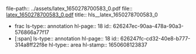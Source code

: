 file-path:: ../assets/latex_1650278700583_0.pdf
file:: [latex_1650278700583_0.pdf](../assets/latex_1650278700583_0.pdf)
title:: hls__latex_1650278700583_0

- frac
  ls-type:: annotation
  hl-page:: 18
  id:: 626247ec-90aa-478a-90a3-576866a77f17
- [:span]
  ls-type:: annotation
  hl-page:: 18
  id:: 626247fc-cd32-40e8-b777-314a8ff22f8e
  hl-type:: area
  hl-stamp:: 1650608123837
